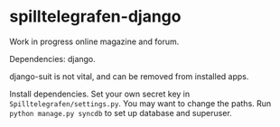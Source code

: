 spilltelegrafen-django
======================

Work in progress online magazine and forum.

Dependencies: django.

django-suit is not vital, and can be removed from installed apps.

Install dependencies. Set your own secret key in `Spilltelegrafen/settings.py`. You may want to change the paths. Run `python manage.py syncdb` to set up database and superuser.
